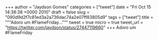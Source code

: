 
+++
author = "Jaydson Gomes"
categories = ["tweet"]
date = "Fri Oct 15 14:38:38 +0000 2010"
draft = false
slug = "090d9d2f7c81ed3a2a736dac74a2e07ff83805d9"
tags = ["tweet"]
title = """Adoro um #FlameFriday..."""
tweet = true
micro = true
tweet_url = "https://twitter.com/jaydson/status/27447119660"
+++
Adoro um #FlameFriday
